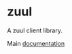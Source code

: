 # zuul

A zuul client library.

Main [documentation](https://docs.softwarefactory-project.io/zuul-haskell/)
